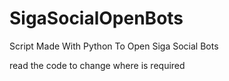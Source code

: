 # SigaSocialOpenBots
Script Made With Python To Open Siga Social Bots

<p>
  read the code to change where is required
</p>
